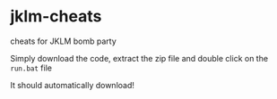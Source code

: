 # jklm-cheats
cheats for JKLM bomb party

Simply download the code, extract the zip file and double click on the `run.bat` file

It should automatically download!
